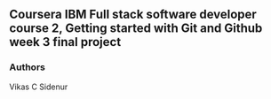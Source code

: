 ## Coursera IBM Full stack software developer course 2, Getting started with Git and Github week 3 final project

### Authors
Vikas C Sidenur
